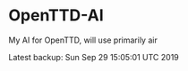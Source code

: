 # OpenTTD-AI
My AI for OpenTTD, will use primarily air

Latest backup: Sun Sep 29 15:05:01 UTC 2019
